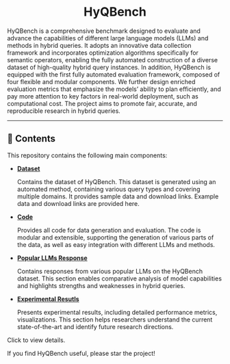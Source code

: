 <div align="center">
    <h1>HyQBench</h1>
</div>

HyQBench is a comprehensive benchmark designed to evaluate and advance the capabilities of different large language models (LLMs) and methods in hybrid queries. It adopts an innovative data collection framework and incorporates optimization algorithms specifically for semantic operators, enabling the fully automated construction of a diverse dataset of high-quality hybrid query instances. In addition, HyQBench is equipped with the first fully automated evaluation framework, composed of four flexible and modular components. We further design enriched evaluation metrics that emphasize the models’ ability to plan efficiently, and pay more attention to key factors in real-world
deployment, such as computational cost. The project aims to promote fair, accurate, and reproducible research in hybrid queries.

---

## 📑 Contents

This repository contains the following main components:

* [**Dataset**](1_Dataset/README.md)

  Contains the dataset of HyQBench. This dataset is generated using an automated method, containing various query types and covering multiple domains. It provides sample data and download links. Example data and download links are provided here.

* [**Code**](2_Code/README.md)
  
  Provides all code for data generation and evaluation. The code is modular and extensible, supporting the generation of various parts of the data, as well as easy integration with different LLMs and methods.

* [**Popular LLMs Response**](3_Popular_LLMs_Response/README.md)

  Contains responses from various popular LLMs on the HyQBench dataset. This section enables comparative analysis of model capabilities and highlights strengths and weaknesses in hybrid queries.

* [**Experimental Resutls**](4_Experimental_Resutls/README.md)

  Presents experimental results, including detailed performance metrics, visualizations. This section helps researchers understand the current state-of-the-art and identify future research directions.

Click to view details.

If you find HyQBench useful, please star the project!
